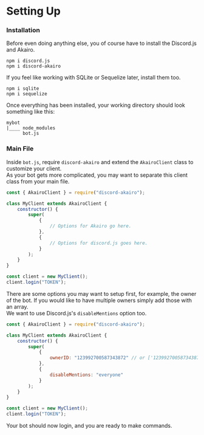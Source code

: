 # Setting Up

### Installation

Before even doing anything else, you of course have to install the Discord.js and Akairo.

`npm i discord.js`  
`npm i discord-akairo`

If you feel like working with SQLite or Sequelize later, install them too.

`npm i sqlite`  
`npm i sequelize`

Once everything has been installed, your working directory should look something like this:

```
mybot
|____ node_modules
      bot.js
```

### Main File

Inside `bot.js`, require `discord-akairo` and extend the `AkairoClient` class to customize your client.  
As your bot gets more complicated, you may want to separate this client class from your main file.

```js
const { AkairoClient } = require("discord-akairo");

class MyClient extends AkairoClient {
	constructor() {
		super(
			{
				// Options for Akairo go here.
			},
			{
				// Options for discord.js goes here.
			}
		);
	}
}

const client = new MyClient();
client.login("TOKEN");
```

There are some options you may want to setup first, for example, the owner of the bot.
If you would like to have multiple owners simply add those with an array.  
We want to use Discord.js's `disableMentions` option too.

```js
const { AkairoClient } = require("discord-akairo");

class MyClient extends AkairoClient {
	constructor() {
		super(
			{
				ownerID: "123992700587343872" // or ['123992700587343872', '86890631690977280']
			},
			{
				disableMentions: "everyone"
			}
		);
	}
}

const client = new MyClient();
client.login("TOKEN");
```

Your bot should now login, and you are ready to make commands.
